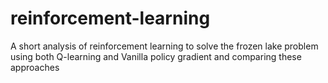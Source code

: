 # reinforcement-learning
A short analysis of reinforcement learning to solve the frozen lake problem using both Q-learning and Vanilla policy gradient and comparing these approaches
